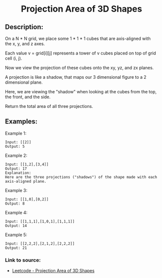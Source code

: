 <h1 align="center">Projection Area of 3D Shapes</h1>

## Description:
On a N * N grid, we place some 1 * 1 * 1 cubes that are axis-aligned with the x, y, and z axes.

Each value v = grid[i][j] represents a tower of v cubes placed on top of grid cell (i, j).

Now we view the projection of these cubes onto the xy, yz, and zx planes.

A projection is like a shadow, that maps our 3 dimensional figure to a 2 dimensional plane. 

Here, we are viewing the "shadow" when looking at the cubes from the top, the front, and the side.

Return the total area of all three projections.

## Examples:

Example 1:

```
Input: [[2]]
Output: 5
```

Example 2:

```
Input: [[1,2],[3,4]]
Output: 17
Explanation: 
Here are the three projections ("shadows") of the shape made with each axis-aligned plane.
```

Example 3:

```
Input: [[1,0],[0,2]]
Output: 8
```

Example 4:

```
Input: [[1,1,1],[1,0,1],[1,1,1]]
Output: 14
```

Example 5:

```
Input: [[2,2,2],[2,1,2],[2,2,2]]
Output: 21
```


### Link to source: 
- <a href="https://leetcode.com/problems/projection-area-of-3d-shapes/">Leetcode - Projection Area of 3D Shapes</a>

